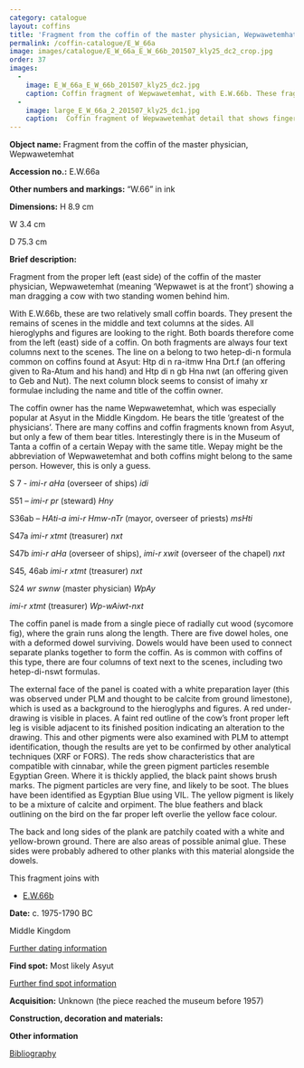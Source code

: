 ```yaml
---
category: catalogue
layout: coffins
title: 'Fragment from the coffin of the master physician, Wepwawetemhat '
permalink: /coffin-catalogue/E_W_66a
image: images/catalogue/E_W_66a_E_W_66b_201507_kly25_dc2_crop.jpg
order: 37
images: 
  -
    image: E_W_66a_E_W_66b_201507_kly25_dc2.jpg
    caption: Coffin fragment of Wepwawetemhat, with E.W.66b. These fragments come from the bottom edge of the long side of the coffin box
  -
    image: large_E_W_66a_2_201507_kly25_dc1.jpg
    caption:  Coffin fragment of Wepwawetemhat detail that shows fingerprints of the coffin maker when he probably coloured the coffin
---
```


**Object name:** 
Fragment from the coffin of the master physician, Wepwawetemhat 

**Accession no.:** 
E.W.66a

**Other numbers and markings:**
“W.66” in ink

**Dimensions:** 
H 8.9 cm

W 3.4 cm

D 75.3 cm

**Brief description:** 

Fragment from the proper left (east side) of the coffin of the master
physician, Wepwawetemhat (meaning ‘Wepwawet is at the front’) showing a
man dragging a cow with two standing women behind him. 

With E.W.66b, these are two relatively small coffin boards. They present the remains
of scenes in the middle and text columns at the sides. All hieroglyphs and figures are looking to the right. Both
boards therefore come from the left (east) side of a coffin. On both fragments are always four text columns
next to the scenes. The line on a belong to two hetep-di-n formula
common on coffins found at Asyut: Htp di n ra-itmw Hna Drt.f (an
offering given to Ra-Atum and his hand) and Htp di n gb Hna nwt (an
offering given to Geb and Nut). The next column block seems to consist
of imahy xr formulae including the name and title of the coffin
owner.

The coffin owner has the name Wepwawetemhat, which was especially
popular at Asyut in the Middle Kingdom. He bears the title ‘greatest of
the physicians’. There are many coffins and coffin fragments known from
Asyut, but only a few of them bear titles. Interestingly there is in the
Museum of Tanta a coffin of a certain Wepay with the same title. Wepay
might be the abbreviation of Wepwawetemhat and both coffins might belong
to the same person. However, this is only a guess.


S 7 - _imi-r aHa_ (overseer of ships) _idi_

S51 – _imi-r pr_ (steward) _Hny_

S36ab – _HAti-a imi-r Hmw-nTr_ (mayor, overseer of priests) _msHti_

S47a _imi-r xtmt_ (treasurer) _nxt_

S47b _imi-r aHa_ (overseer of ships), _imi-r xwit_ (overseer of the chapel) _nxt_

S45, 46ab _imi-r xtmt_ (treasurer) _nxt_

S24 _wr swnw_ (master physician) _WpAy_

_imi-r xtmt_ (treasurer) _Wp-wAiwt-nxt_

The coffin panel
is made from a single piece of radially cut wood (sycomore fig), where
the grain runs along the length. There are five dowel holes, one with a
deformed dowel surviving. Dowels would have been used to connect
separate planks together to form the coffin. As is common with coffins
of this type, there are four columns of text next to the scenes,
including two hetep-di-nswt formulas.

The external face of the panel is coated with a white preparation layer
(this was observed under PLM and thought to be calcite from ground
limestone), which is used as a background to the hieroglyphs and
figures. A red under-drawing is visible in places. A faint red outline
of the cow’s front proper left leg is visible adjacent to its finished
position indicating an alteration to the drawing. This and other
pigments were also examined with PLM to attempt identification, though
the results are yet to be confirmed by other analytical techniques (XRF
or FORS). The reds show characteristics that are compatible with
cinnabar, while the green pigment particles resemble Egyptian Green.
Where it is thickly applied, the black paint shows brush marks. The
pigment particles are very fine, and likely to be soot. The blues have
been identified as Egyptian Blue using VIL. The yellow pigment is likely
to be a mixture of calcite and orpiment. The blue feathers and black
outlining on the bird on the far proper left overlie the yellow face
colour.

The back and long sides of the plank are patchily coated with a white
and yellow-brown ground. There are also areas of possible animal glue.
These sides were probably adhered to other planks with this material
alongside the dowels.

This fragment joins with

* [E.W.66b](/coffin-catalogue/E_W_66b)

**Date:**
c. 1975-1790 BC

Middle Kingdom

[Further dating information](/catalogue_extras/E_W_66a_dating)

**Find spot:**
Most likely Asyut

[Further find spot information](/catalogue_extras/E_W_66a_findspot)

**Acquisition:**
Unknown (the piece reached the museum before 1957)

**Construction, decoration and materials:**

**Other information**

[Bibliography](/catalogue_extras/E_W_66a_bibliography)
